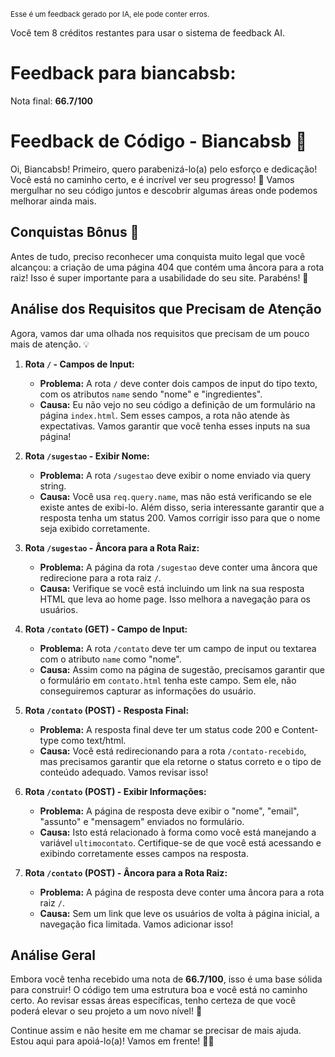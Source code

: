 <sup>Esse é um feedback gerado por IA, ele pode conter erros.</sup>

Você tem 8 créditos restantes para usar o sistema de feedback AI.

# Feedback para biancabsb:

Nota final: **66.7/100**

# Feedback de Código - Biancabsb 🚀

Oi, Biancabsb! Primeiro, quero parabenizá-lo(a) pelo esforço e dedicação! Você está no caminho certo, e é incrível ver seu progresso! 🎉 Vamos mergulhar no seu código juntos e descobrir algumas áreas onde podemos melhorar ainda mais.

## Conquistas Bônus 🎉
Antes de tudo, preciso reconhecer uma conquista muito legal que você alcançou: a criação de uma página 404 que contém uma âncora para a rota raiz! Isso é super importante para a usabilidade do seu site. Parabéns! 👏

## Análise dos Requisitos que Precisam de Atenção
Agora, vamos dar uma olhada nos requisitos que precisam de um pouco mais de atenção. 💡

1. **Rota `/` - Campos de Input:**
   - **Problema:** A rota `/` deve conter dois campos de input do tipo texto, com os atributos `name` sendo "nome" e "ingredientes".
   - **Causa:** Eu não vejo no seu código a definição de um formulário na página `index.html`. Sem esses campos, a rota não atende às expectativas. Vamos garantir que você tenha esses inputs na sua página!

2. **Rota `/sugestao` - Exibir Nome:**
   - **Problema:** A rota `/sugestao` deve exibir o nome enviado via query string.
   - **Causa:** Você usa `req.query.name`, mas não está verificando se ele existe antes de exibi-lo. Além disso, seria interessante garantir que a resposta tenha um status 200. Vamos corrigir isso para que o nome seja exibido corretamente.

3. **Rota `/sugestao` - Âncora para a Rota Raiz:**
   - **Problema:** A página da rota `/sugestao` deve conter uma âncora que redirecione para a rota raiz `/`.
   - **Causa:** Verifique se você está incluindo um link na sua resposta HTML que leva ao home page. Isso melhora a navegação para os usuários.

4. **Rota `/contato` (GET) - Campo de Input:**
   - **Problema:** A rota `/contato` deve ter um campo de input ou textarea com o atributo `name` como "nome".
   - **Causa:** Assim como na página de sugestão, precisamos garantir que o formulário em `contato.html` tenha este campo. Sem ele, não conseguiremos capturar as informações do usuário.

5. **Rota `/contato` (POST) - Resposta Final:**
   - **Problema:** A resposta final deve ter um status code 200 e Content-type como text/html.
   - **Causa:** Você está redirecionando para a rota `/contato-recebido`, mas precisamos garantir que ela retorne o status correto e o tipo de conteúdo adequado. Vamos revisar isso!

6. **Rota `/contato` (POST) - Exibir Informações:**
   - **Problema:** A página de resposta deve exibir o "nome", "email", "assunto" e "mensagem" enviados no formulário.
   - **Causa:** Isto está relacionado à forma como você está manejando a variável `ultimocontato`. Certifique-se de que você está acessando e exibindo corretamente esses campos na resposta.

7. **Rota `/contato` (POST) - Âncora para a Rota Raiz:**
   - **Problema:** A página de resposta deve conter uma âncora para a rota raiz `/`.
   - **Causa:** Sem um link que leve os usuários de volta à página inicial, a navegação fica limitada. Vamos adicionar isso!

## Análise Geral
Embora você tenha recebido uma nota de **66.7/100**, isso é uma base sólida para construir! O código tem uma estrutura boa e você está no caminho certo. Ao revisar essas áreas específicas, tenho certeza de que você poderá elevar o seu projeto a um novo nível! 🌟

Continue assim e não hesite em me chamar se precisar de mais ajuda. Estou aqui para apoiá-lo(a)! Vamos em frente! 💪✨